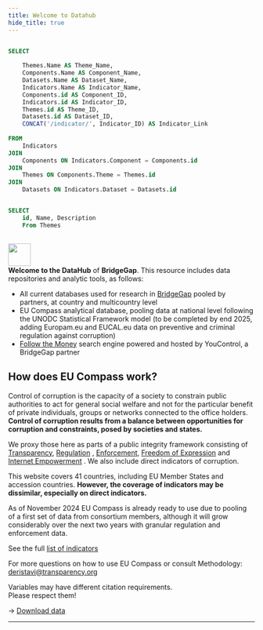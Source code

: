 ```yaml
---
title: Welcome to Datahub
hide_title: true 
---
```


```sql ziToc

SELECT 
    
    Themes.Name AS Theme_Name,
    Components.Name AS Component_Name,
    Datasets.Name AS Dataset_Name,
    Indicators.Name AS Indicator_Name,
    Components.id AS Component_ID,
    Indicators.id AS Indicator_ID,
    Themes.id AS Theme_ID,    
    Datasets.id AS Dataset_ID,
    CONCAT('/indicator/', Indicator_ID) AS Indicator_Link
    
FROM 
    Indicators
JOIN 
    Components ON Indicators.Component = Components.id
JOIN 
    Themes ON Components.Theme = Themes.id
JOIN 
    Datasets ON Indicators.Dataset = Datasets.id

```

```sql ziThemes

SELECT 
    id, Name, Description
    From Themes
  

```

 
 
 
<div class="grid md:grid-cols-2 gap-6 ">
<div class="">
 
<img src="assets/bridgegap-logo.svg" class="mb-4" style="height: 3.3em;" />



<div class="text-lg mb-2"><b>Welcome to the DataHub</b> of <b>BridgeGap</b>. This resource includes data repositories and analytic tools, as follows:</div>

- All current databases used for research in [BridgeGap](https://corruptiondata.eu)  pooled by partners, at country and multicountry level
- EU Compass analytical database, pooling data at national level following the UNODC Statistical Framework model (to be completed by end 2025, adding Europam.eu and EUCAL.eu data on preventive and criminal regulation against corruption)
- [Follow the Money](https://corruptiondata.eu/followthemoney/)  search engine powered and hosted by YouControl, a BridgeGap partner
 
</div>

<div class="bg-sky-100 px-6 rounded-md pt-2">

## How does EU Compass work?

Control of corruption is the capacity of a society to constrain public authorities to act for general social welfare and not for the particular benefit of private individuals, groups or networks connected to the office holders. **Control of corruption results from a balance between opportunities for corruption and constraints, posed by societies and states.** 

We proxy those here as parts of a public integrity framework consisting of  [Transparency](/theme/transparency/), [Regulation](/theme/regulation/) , [Enforcement](/theme/regulation/), [Freedom of Expression](/theme/freedom-of-expression/)  and [Internet Empowerment](/theme/internet-empowerement/) . We also include direct indicators of corruption.

</div>


<div class="xcol-span-2 p-4 pt-0">



This website covers 41 countries, including EU Member States and accession countries. **However, the coverage of indicators may be dissimilar, especially on direct indicators.**

As of November 2024 EU Compass is already ready to use due to pooling of a first set of data from consortium members, although it will grow considerably over the next two years with granular regulation and enforcement data.
</div>

<div class="">
<div class="text-xl  text-center  mb-4 bg-yellow-50	 border p-2 rounded" >
See the full <a class="markdown font-bold" href="/indicator/">list of indicators </a></div>

For more questions on how to use EU Compass or consult Methodology: deristavi@transparency.org 

Variables may have different citation requirements. <br />Please respect them!
 

 </div>

 </div>

<div class="bg-slate-50 text-center p-5 border text-lg">&rarr;  <a href="/downloads/" class="font-bold  markdown">Download data</a></div>

<div class="mt-10 pt-10">

---

 <div style="height: 33rem; width: 33rem; margin: auto;" >
  <InteractiveSVG1 src="/assets/dh-pie.svg"  /> 
</div> 
</div>



 <style>
 .xlist h3 {font-weight: bold;}
 .xlist p {line-height: 1.2;margin-bottom: 1ex; font-size: .9em;}
 
 *[onclick] {
  cursor: pointer;
 }
 *[onclick]:hover {
  cursor: pointer;
  opacity: 0.7;
 }
 tr td:first-child {
  font-family: 'Arial Narrow'; 
  text-overflow: ellipsis;   
    overflow:hidden;              
    white-space:nowrap;           
    width: 8em; padding-right: 1.5ex; 
    /*opacity: 0;  */
 }
 tr td:nth-child(2) {
  font-family: 'Arial Narrow'; text-align: center; 
 }
 
 </style>